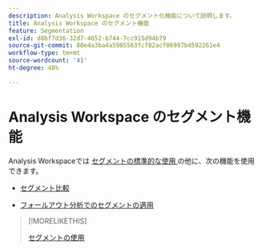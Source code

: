 ```yaml
---
description: Analysis Workspace のセグメント化機能について説明します。
title: Analysis Workspace のセグメント機能
feature: Segmentation
exl-id: d8bf7d36-32d7-4652-b744-7cc915d94b79
source-git-commit: 80e4a3ba4a5985563fcf02acf06997b4592261e4
workflow-type: tm+mt
source-wordcount: '41'
ht-degree: 48%

---
```


# Analysis Workspace のセグメント機能

Analysis Workspaceでは [ セグメントの標準的な使用 ](/help/components/segmentation/segmentation-workflow/t-seg-apply.md) の他に、次の機能を使用できます。

* [セグメント比較](/help/analyze/analysis-workspace/c-panels/c-segment-comparison/segment-comparison.md)

* [ フォールアウト分析でのセグメントの適用 ](https://experienceleague.adobe.com/docs/analytics/analyze/analysis-workspace/visualizations/fallout/compare-segments-fallout.html?lang=ja)

>[!MORELIKETHIS]
>
>[ セグメントの使用 ](segmentation-workflow/t-seg-apply.md)
